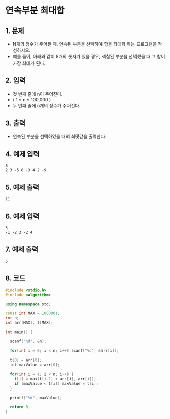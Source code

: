 # 연속부분 최대합 #

## 1. 문제
- N개의 정수가 주어질 때, 연속된 부분을 선택하여 합을 최대화 하는 프로그램을 작성하시오.
- 예를 들어, 아래와 같이 8개의 숫자가 있을 경우, 색칠된 부분을 선택했을 때 그 합이 가장 최대가 된다.

## 2. 입력
- 첫 번째 줄에 n이 주어진다.
- ( 1 ≤ n ≤ 100,000 )
- 두 번째 줄에 n개의 정수가 주어진다.

## 3. 출력

- 연속된 부분을 선택하였을 때의 최댓값을 출력한다.

## 4. 예제 입력
```
8
2 3 -5 8 -3 4 2 -9
```

## 5. 예제 출력
```
11
```

## 6. 예제 입력

```
5
-1 -2 3 -2 4
```

## 7. 예제 출력

```
5
```

## 8. 코드

```c++
#include <stdio.h>
#include <algorithm>

using namespace std;

const int MAX = 1000001;
int n;
int arr[MAX], t[MAX];

int main() {

  scanf("%d", &n);
  
  for(int i = 0; i < n; i++) scanf("%d", &arr[i]);
  
  t[0] = arr[0];
  int maxValue = arr[0];
  
  for(int i = 1; i < n; i++) {
    t[i] = max(t[i-1] + arr[i], arr[i]);
    if (maxValue < t[i]) maxValue = t[i];
  }
  
  printf("%d", maxValue);

  return 0;
}
```
